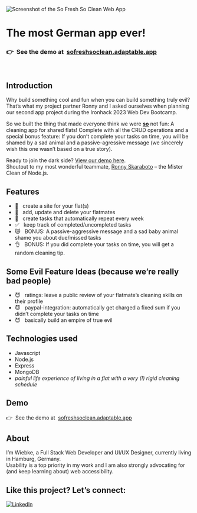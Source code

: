 ![Screenshot of the So Fresh So Clean Web App](https://github.com/fraulueneburg/so-fresh-so-clean/assets/122455194/c40dd106-6b0b-472f-94ee-b1bd22100020)

# The most German app ever!

### <span aria-hidden="true">👉&nbsp;&nbsp;</span>See the demo at&nbsp;&nbsp;[sofreshsoclean.adaptable.app](https://sofreshsoclean.adaptable.app/)

<br />

## Introduction

Why build something cool and fun when you can build something truly evil? That’s what my project partner Ronny and I asked ourselves when planning our second app project during the Ironhack 2023 Web Dev Bootcamp.

So we built the thing that made everyone think we were <strong><u>so</u></strong> not fun: A cleaning app for shared flats! Complete with all the CRUD operations and a special bonus feature: If you don’t complete your tasks on time, you will be shamed by a sad animal and a passive-agressive message (we sincerely wish this one wasn’t based on a true story).

Ready to join the dark side? [View our demo here](https://sofreshsoclean.adaptable.app/).<br />
Shoutout to my most wonderful teammate, [Ronny Skaraboto](https://github.com/RonnySk) – the Mister Clean of Node.js.

## Features

- <span aria-hidden="true">🧹&nbsp;&nbsp; </span>create a site for your flat(s)
- <span aria-hidden="true">🧼&nbsp;&nbsp; </span>add, update and delete your flatmates
- <span aria-hidden="true">🤩&nbsp;&nbsp; </span>create tasks that automatically repeat every week
- <span aria-hidden="true">✅&nbsp;&nbsp; </span>keep track of completed/uncompleted tasks
- <span aria-hidden="true">😿&nbsp;&nbsp; </span>BONUS: A passive-aggressive message and a sad baby animal shame you about due/missed tasks
- <span aria-hidden="true">👌&nbsp;&nbsp; </span>BONUS: If you did complete your tasks on time, you will get a random cleaning tip.

## Some Evil Feature Ideas (because we’re really bad people)

- <span aria-hidden="true">😈&nbsp;&nbsp; </span>ratings: leave a public review of your flatmate’s cleaning skills on their profile
- <span aria-hidden="true">😈&nbsp;&nbsp; </span>paypal-integration: automatically get charged a fixed sum if you didn’t complete your tasks on time
- <span aria-hidden="true">😈&nbsp;&nbsp; </span>basically build an empire of true evil

## Technologies used

- Javascript
- Node.js
- Express
- MongoDB
- _painful life experience of living in a flat with a very (!) rigid cleaning schedule_

## Demo

<span aria-hidden="true">👉&nbsp;&nbsp;</span>See the demo at&nbsp;&nbsp;[sofreshsoclean.adaptable.app](https://sofreshsoclean.adaptable.app/)

## About

I’m Wiebke, a Full Stack Web Developer and UI/UX Designer, currently living in Hamburg, Germany.  
Usability is a top priority in my work and I am also strongly advocating for (and keep learning about) web accessibility.

## Like this project? Let’s connect:

<a href="https://linkedin.com/in/fraulueneburg" target="_blank">
<img alt="LinkedIn" src="https://img.shields.io/badge/-linkedin-1572B6?&style=for-the-badge&logo=css3&logoColor=white" />
</a>
